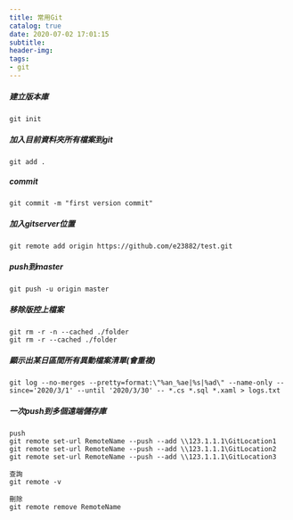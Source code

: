 ```yaml
---
title: 常用Git
catalog: true
date: 2020-07-02 17:01:15
subtitle:
header-img:
tags:
- git
---
```


##### 建立版本庫
```git
git init
```


##### 加入目前資料夾所有檔案到git
```git
git add .
```


##### commit
```git
git commit -m "first version commit"
```

##### 加入gitserver位置
```git
git remote add origin https://github.com/e23882/test.git
```

##### push到master
```git
git push -u origin master
```

##### 移除版控上檔案
```git
git rm -r -n --cached ./folder
git rm -r --cached ./folder
```

##### 顯示出某日區間所有異動檔案清單(會重複)
```git
git log --no-merges --pretty=format:\"%an_%ae|%s|%ad\" --name-only --since='2020/3/1' --until '2020/3/30' -- *.cs *.sql *.xaml > logs.txt
```

##### 一次push到多個遠端儲存庫
```git
push
git remote set-url RemoteName --push --add \\123.1.1.1\GitLocation1
git remote set-url RemoteName --push --add \\123.1.1.1\GitLocation2
git remote set-url RemoteName --push --add \\123.1.1.1\GitLocation3

查詢
git remote -v

刪除
git remote remove RemoteName
```
